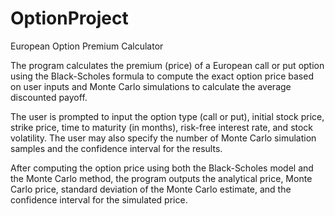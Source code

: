 # OptionProject
European Option Premium Calculator

The program calculates the premium (price) of a European call or put option using the Black-Scholes formula to compute the exact option price based on user inputs and Monte Carlo simulations to calculate the average discounted payoff.

The user is prompted to input the option type (call or put), initial stock price, strike price, time to maturity (in months), risk-free interest rate, and stock volatility. The user may also specify the number of Monte Carlo simulation samples and the confidence interval for the results.

After computing the option price using both the Black-Scholes model and the Monte Carlo method, the program outputs the analytical price, Monte Carlo price, standard deviation of the Monte Carlo estimate, and the confidence interval for the simulated price.
